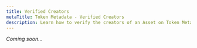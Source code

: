 ```yaml
---
title: Verified Creators
metaTitle: Token Metadata - Verified Creators
description: Learn how to verify the creators of an Asset on Token Metadata
---
```


_Coming soon..._
